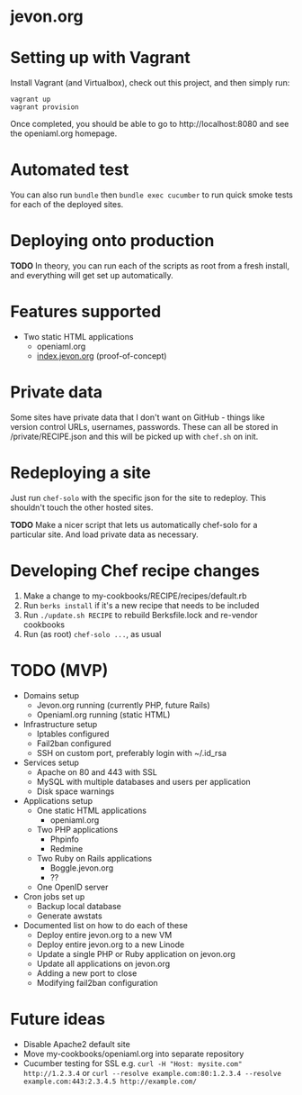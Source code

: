 jevon.org
=========

# Setting up with Vagrant

Install Vagrant (and Virtualbox), check out this project, and then simply run:

```
vagrant up
vagrant provision
```

Once completed, you should be able to go to http://localhost:8080 and see the openiaml.org homepage.

# Automated test

You can also run `bundle` then `bundle exec cucumber` to run quick smoke tests
for each of the deployed sites.

# Deploying onto production

**TODO** In theory, you can run each of the scripts as root from a fresh install,
and everything will get set up automatically.

# Features supported

- Two static HTML applications
  - openiaml.org
  - [index.jevon.org](https://github.com/soundasleep/index-html) (proof-of-concept)

# Private data

Some sites have private data that I don't want on GitHub -
things like version control URLs, usernames, passwords.
These can all be stored in /private/RECIPE.json and this
will be picked up with `chef.sh` on init.

# Redeploying a site

Just run `chef-solo` with the specific json for the site to redeploy.
This shouldn't touch the other hosted sites.

**TODO** Make a nicer script that lets us automatically chef-solo for a
particular site. And load private data as necessary.

# Developing Chef recipe changes

1. Make a change to my-cookbooks/RECIPE/recipes/default.rb
2. Run `berks install` if it's a new recipe that needs to be included
3. Run `./update.sh RECIPE` to rebuild Berksfile.lock and re-vendor cookbooks
4. Run (as root) `chef-solo ...`, as usual

# TODO (MVP)

- Domains setup
  - Jevon.org running (currently PHP, future Rails)
  - Openiaml.org running (static HTML)
- Infrastructure setup
  - Iptables configured
  - Fail2ban configured
  - SSH on custom port, preferably login with ~/.id_rsa
- Services setup
  - Apache on 80 and 443 with SSL
  - MySQL with multiple databases and users per application
  - Disk space warnings
- Applications setup
  - One static HTML applications
    - openiaml.org
  - Two PHP applications
    - Phpinfo
    - Redmine
  - Two Ruby on Rails applications
    - Boggle.jevon.org
    - ??
  - One OpenID server
- Cron jobs set up
  - Backup local database
  - Generate awstats
- Documented list on how to do each of these
  - Deploy entire jevon.org to a new VM
  - Deploy entire jevon.org to a new Linode
  - Update a single PHP or Ruby application on jevon.org
  - Update all applications on jevon.org
  - Adding a new port to close
  - Modifying fail2ban configuration

# Future ideas

- Disable Apache2 default site
- Move my-cookbooks/openiaml.org into separate repository
- Cucumber testing for SSL e.g. `curl -H "Host: mysite.com" http://1.2.3.4` or `curl --resolve example.com:80:1.2.3.4 --resolve example.com:443:2.3.4.5 http://example.com/`
